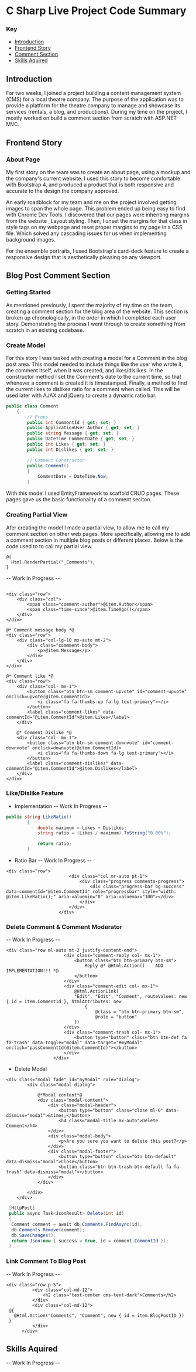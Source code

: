 # C Sharp Live Project Code Summary

### Key
* [Introduction]()
* [Frontend Story]()
* [Comment Section]()
* [Skills Aquired]()


## Introduction
For two weeks, I joined a project building a content management system (CMS) for a local theatre company. The purpose of the application was to provide a platform for the theatre company to manage and showcase its services (rentals, a blog, and productions). During my time on the project, I mostly worked on build a comment section from scratch with ASP.NET MVC. 
 
 ## Frontend Story
 ### About Page
 My first story on the team was to create an about page, using a mockup and the company's current website. I used this story to become comfortable with Bootstrap 4, and produced a product that is both responsive and accurate to the design the company approved.
  
  An early roadblock for my team and me on the project involved getting images to span the whole page. This problem ended up being easy to find with Chrome Dev Tools. I discovered that our pages were inheriting margins from the website _Layout styling. Then, I  unset the margins for that class in style tags on my webpage and reset proper margins to my page in a CSS file. Which solved any cascading issues for us when implementing background images.
  
  For the ensemble portraits, I used Bootstrap's card-deck feature to create a responsive design that is aesthetically pleasing on any viewport.
 
 ## Blog Post Comment Section
 ### Getting Started
 As mentioned previously, I spent the majority of my time on the team, creating a comment section for the blog area of the website. This section is broken up chronologically, in the order in which I completed each user story.  Demonstrating the process I went through to create something from scratch in an existing codebase.
 
 ### Create Model
 For this story I was tasked with creating a model for a Comment in the blog post area. This model needed to include things like the user who wrote it, the comment itself, when it was created, and likes/dislikes. In the constructor method I set the Comment's date to the current time, so that whenever a comment is created it is timestamped. Finally, a method to find the current likes to dislikes ratio for a comment when called. This will be used later with AJAX and jQuery to create a dynamic ratio bar.
 
 ```c#
 public class Comment
     {
         // Props
         public int CommentId { get; set; }
         public ApplicationUser Author { get; set; }
         public string Message { get; set; }
         public DateTime CommentDate { get; set; }
         public int Likes { get; set; }
         public int Dislikes { get; set; }

         // Comment Constructor
         public Comment()
         {
             CommentDate = DateTime.Now;
         }
 ```
 
 With this model I used EntityFramework to scaffold CRUD pages. These pages gave us the basic functionailty of a comment seciton. 
 
 ### Creating Partial View
 Afer creating the model I made a partial view, to allow me to call my comment section on other web pages. More specifically, allowing me to add a comment section in multiple blog posts or different places. Below is the code used to to call my partial view. 
 
 ```html+razor
 @{ 
   Html.RenderPartial("_Comments");
 }
 ```
   -- Work In Progress --
 ```html+razor

 <div class="row">
     <div class="col">
         <span class="comment-author">@item.Author</span>
         <span class="time-since">@item.TimeAgo()</span>
     </div>
 </div>

 @* Comment message body *@
 <div class="row">
     <div class="col-lg-10 mx-auto mt-2">
         <div class="commment-body">
             <p>@item.Message</p>
         </div>
     </div>
 </div>

 @* Comment like *@
 <div class="row">
     <div class="col- mx-1">
         <button class="btn btn-sm comment-upvote" id="comment-upvote" onclick=upvote(@item.CommentId)>
             <i class="fa fa-thumbs-up fa-lg text-primary"></i>
         </button>
         <label class="comment-likes" data-commentId="@item.CommentId">@item.Likes</label>
     </div>

     @* Comment Dislike *@
     <div class="col- mx-1">
         <button class="btn btn-sm comment-downvote" id="comment-downvote" onclick=downvote(@item.CommentId)>
             <i class="fa fa-thumbs-down fa-lg text-primary"></i>
         </button>
         <label class="comment-dislikes" data-commentId="@item.CommentId">@item.Dislikes</label>
     </div>
 </div>
 ```
 ### Like/Dislike Feature
 * Implementation
 -- Work In Progress --
```c#
public string LikeRatio()
		{
			double maximum = Likes + Dislikes;
			string ratio = (Likes / maximum).ToString("0.00%");

			return ratio;
		}
```
 * Ratio Bar
 -- Work In Progress --
```html+razor
<div class="row">
						<div class="col mr-auto pt-1">
							<div class="progress comments-progress">
								<div class="progress-bar bg-success" data-commentId="@item.CommentId" role="progressbar" style="width: @item.LikeRatio();" aria-valuemin="0" aria-valuemax="100"></div>
							</div>
						</div>
					</div>
```
 ### Delete Comment & Comment Moderator
  -- Work In Progress --
  ```html+razor
  <div class="row ml-auto mt-2 justify-content-end">
						<div class="comment-reply col- mx-1">
							<button class="btn btn-primary btn-sm">
								Reply @* @Html.Action()    ADD IMPLEMENTATION!!! *@
							</button>
						</div>
						<div class="comment-edit col- mx-1">
							@Html.ActionLink(
							"Edit", "Edit", "Comment", routeValues: new { id = item.CommentId }, htmlAttributes: new
								{
									@class = "btn btn-primary btn-sm",
									@role = "button"
							})
						</div>
						<div class="comment-trash col- mx-1">
							<button type="button" class="btn btn-def fa fa-trash" data-toggle="modal" data-target="#myModal" onclick="passCommentId(@item.CommentId)"></button>
						</div>
					</div>
  ```
  * Delete Modal
```html+razor
<div class="modal fade" id="myModal" role="dialog">
		<div class="modal-dialog">

			@*Modal content*@
			<div class="modal-content">
				<div class="modal-header">
					<button type="button" class="close ml-0" data-dismiss="modal">&times;</button>
					<h4 class="modal-title mx-auto">Delete Comment</h4>
				</div>
				<div class="modal-body">
					<p>Are you sure you want to delete this post?</p>
				</div>
				<div class="modal-footer">
					<button type="button" class="btn btn-default" data-dismiss="modal">Close</button>
					<button class="btn btn-trash btn-default fa fa-trash" data-dismiss="modal"></button>
				</div>
			</div>

		</div>
	</div>
```
```c#
 [HttpPost]
 public async Task<JsonResult> Delete(int id)
 {
  Comment comment = await db.Comments.FindAsync(id);
  db.Comments.Remove(comment);
  db.SaveChanges();
  return Json(new { success = true, id = comment.CommentId });
 }
```
 ### Link Comment To Blog Post 
  -- Work In Progress --
  ```html+razor
  <div class="row p-5">
			<div class="col-md-12">
				<h2 class="text-center cms-text-dark">Comments</h2>
			</div>
			<div class="col-md-12">
   @{
     @Html.Action("Comments", "Comment", new { id = item.BlogPostID })
   }
			</div>
		</div>
  ```
 ## Skills Aquired
  -- Work In Progress --
 
